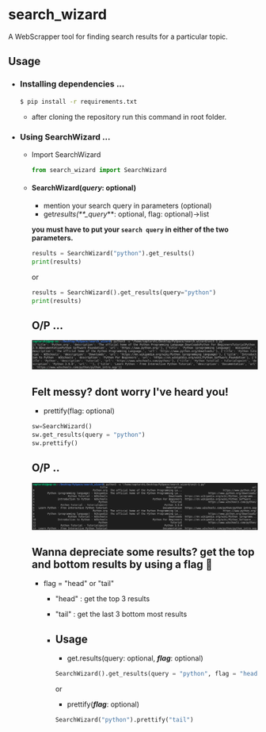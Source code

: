 # search_wizard

A WebScrapper tool for finding search results for a particular topic.

## Usage

- ### Installing dependencies ...

  ```bash
  $ pip install -r requirements.txt
  ```

  - after cloning the repository run this command in root folder.

- ### Using SearchWizard ...

  - Import SearchWizard
    ```py
    from search_wizard import SearchWizard
    ```
  - #### SearchWizard(**_query_**: optional)

    - mention your search query in parameters (optional)
    - get*results(\*\*\_query*\*\*: optional, flag: optional)->list

    **you must have to put your `search query` in either of the two parameters.**

    ```py
    results = SearchWizard("python").get_results()
    print(results)
    ```

    or

    ```py
    results = SearchWizard().get_results(query="python")
    print(results)
    ```

    ## O/P ...

      <img src="./assets/mess-output.png">

    ## **Felt messy?** dont worry I've heard you!

    - prettify(flag: optional)

    ```py
    sw=SearchWizard()
    sw.get_results(query = "python")
    sw.prettify()
    ```

    ## O/P ..

      <img src="./assets/clean-output.png">

    ## **Wanna depreciate some results?** get the top and bottom results by using a flag 🚩

    - flag = "head" or "tail"

      - "head" : get the top 3 results
      - "tail" : get the last 3 bottom most results

      - ## Usage

        - get.results(query: optional, **_flag_**: optional)

        ```py
        SearchWizard().get_results(query = "python", flag = "head")
        ```

        or

        - prettify(**_flag_**: optional)

        ```py
        SearchWizard("python").prettify("tail")
        ```
